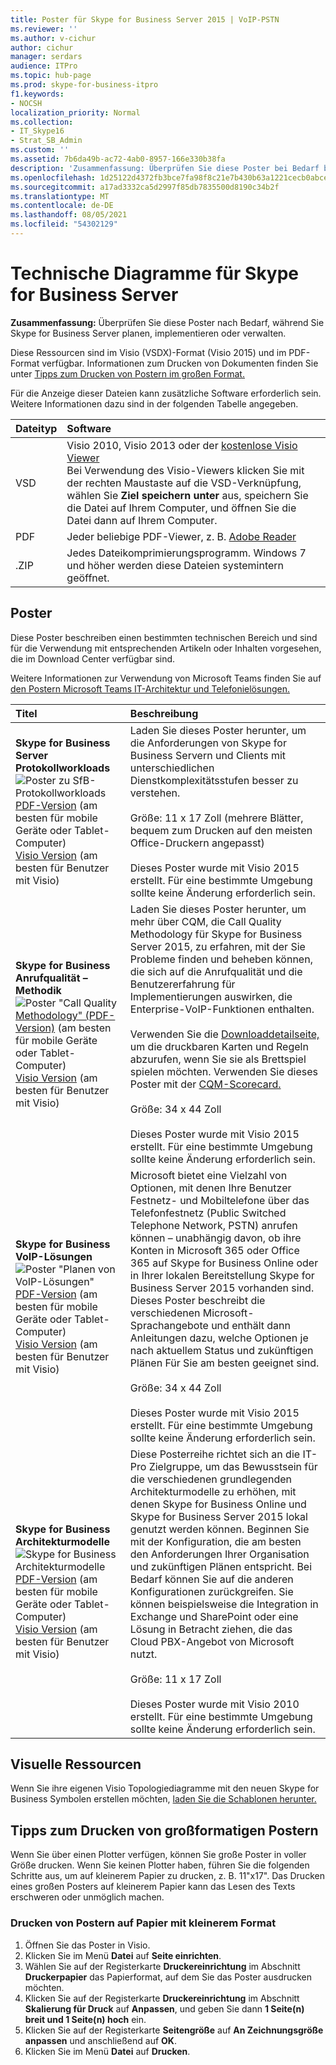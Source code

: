 ```yaml
---
title: Poster für Skype for Business Server 2015 | VoIP-PSTN
ms.reviewer: ''
ms.author: v-cichur
author: cichur
manager: serdars
audience: ITPro
ms.topic: hub-page
ms.prod: skype-for-business-itpro
f1.keywords:
- NOCSH
localization_priority: Normal
ms.collection:
- IT_Skype16
- Strat_SB_Admin
ms.custom: ''
ms.assetid: 7b6da49b-ac72-4ab0-8957-166e330b38fa
description: 'Zusammenfassung: Überprüfen Sie diese Poster bei Bedarf bei der Planung, Implementierung oder Verwaltung Skype for Business Server.'
ms.openlocfilehash: 1d25122d4372fb3bce7fa98f8c21e7b430b63a1221cecb0abceae92485025d85
ms.sourcegitcommit: a17ad3332ca5d2997f85db7835500d8190c34b2f
ms.translationtype: MT
ms.contentlocale: de-DE
ms.lasthandoff: 08/05/2021
ms.locfileid: "54302129"
---
```

# <a name="technical-diagrams-for-skype-for-business-server"></a>Technische Diagramme für Skype for Business Server

**Zusammenfassung:** Überprüfen Sie diese Poster nach Bedarf, während Sie Skype for Business Server planen, implementieren oder verwalten.

Diese Ressourcen sind im Visio (VSDX)-Format (Visio 2015) und im PDF-Format verfügbar. Informationen zum Drucken von Dokumenten finden Sie unter [Tipps zum Drucken von Postern im großen Format.](technical-diagrams.md#tips)

Für die Anzeige dieser Dateien kann zusätzliche Software erforderlich sein. Weitere Informationen dazu sind in der folgenden Tabelle angegeben.

|Dateityp|Software|
|:--- |:--- |
|VSD |Visio 2010, Visio 2013 oder der [kostenlose Visio Viewer](https://go.microsoft.com/fwlink/p/?LinkId=393676) <br/> Bei Verwendung des Visio-Viewers klicken Sie mit der rechten Maustaste auf die VSD-Verknüpfung, wählen Sie **Ziel speichern unter** aus, speichern Sie die Datei auf Ihrem Computer, und öffnen Sie die Datei dann auf Ihrem Computer. |
|PDF |Jeder beliebige PDF-Viewer, z. B. [Adobe Reader](https://go.microsoft.com/fwlink/p/?LinkId=393675) |
|.ZIP |Jedes Dateikomprimierungsprogramm. Windows 7 und höher werden diese Dateien systemintern geöffnet. |

## <a name="posters"></a>Poster

Diese Poster beschreiben einen bestimmten technischen Bereich und sind für die Verwendung mit entsprechenden Artikeln oder Inhalten vorgesehen, die im Download Center verfügbar sind.

Weitere Informationen zur Verwendung von Microsoft Teams finden Sie auf [den Postern Microsoft Teams IT-Architektur und Telefonielösungen.](/MicrosoftTeams/teams-architecture-solutions-posters)

|Titel|Beschreibung|
|:---|:---|
|**Skype for Business Server Protokollworkloads** <br/>![Poster zu SfB-Protokollworkloads](media/0dccf933-eab3-4793-a8a4-4f6b9b0b4fa0.png)<br/>[PDF-Version](https://go.microsoft.com/fwlink/p/?LinkId=550989) (am besten für mobile Geräte oder Tablet-Computer) <br/> [Visio Version](https://go.microsoft.com/fwlink/p/?LinkId=550991) (am besten für Benutzer mit Visio) |Laden Sie dieses Poster herunter, um die Anforderungen von Skype for Business Servern und Clients mit unterschiedlichen Dienstkomplexitätsstufen besser zu verstehen.<br/> <br/> Größe: 11 x 17 Zoll (mehrere Blätter, bequem zum Drucken auf den meisten Office-Druckern angepasst) <br/> <br/> Dieses Poster wurde mit Visio 2015 erstellt. Für eine bestimmte Umgebung sollte keine Änderung erforderlich sein. |
|**Skype for Business Anrufqualität – Methodik** <br/> ![Poster "Call Quality](media/69d33707-8dc4-446a-8d72-0a77be59a64a.png)[Methodology" (PDF-Version)](https://go.microsoft.com/fwlink/p/?LinkId=617899) (am besten für mobile Geräte oder Tablet-Computer) <br/> [Visio Version](https://go.microsoft.com/fwlink/p/?LinkId=617900) (am besten für Benutzer mit Visio) |Laden Sie dieses Poster herunter, um mehr über CQM, die Call Quality Methodology für Skype for Business Server 2015, zu erfahren, mit der Sie Probleme finden und beheben können, die sich auf die Anrufqualität und die Benutzererfahrung für Implementierungen auswirken, die Enterprise-VoIP-Funktionen enthalten. <br/> <br/> Verwenden Sie die [Downloaddetailseite,](https://go.microsoft.com/fwlink/p/?LinkId=617898) um die druckbaren Karten und Regeln abzurufen, wenn Sie sie als Brettspiel spielen möchten. Verwenden Sie dieses Poster mit der [CQM-Scorecard.](https://go.microsoft.com/fwlink/p/?LinkId=617904) <br/><br/> Größe: 34 x 44 Zoll <br/> <br/> Dieses Poster wurde mit Visio 2015 erstellt. Für eine bestimmte Umgebung sollte keine Änderung erforderlich sein. |
|**Skype for Business VoIP-Lösungen** <br/> ![Poster "Planen von VoIP-Lösungen"](media/1d3371f3-d554-4d6b-ac4f-a927bbe50b26.png) <br/> [PDF-Version](https://go.microsoft.com/fwlink/?linkid=869123) (am besten für mobile Geräte oder Tablet-Computer) <br/> [Visio Version](https://go.microsoft.com/fwlink/?linkid=869124) (am besten für Benutzer mit Visio) |Microsoft bietet eine Vielzahl von Optionen, mit denen Ihre Benutzer Festnetz- und Mobiltelefone über das Telefonfestnetz (Public Switched Telephone Network, PSTN) anrufen können – unabhängig davon, ob ihre Konten in Microsoft 365 oder Office 365 auf Skype for Business Online oder in Ihrer lokalen Bereitstellung Skype for Business Server 2015 vorhanden sind. Dieses Poster beschreibt die verschiedenen Microsoft-Sprachangebote und enthält dann Anleitungen dazu, welche Optionen je nach aktuellem Status und zukünftigen Plänen Für Sie am besten geeignet sind. <br/> <br/> Größe: 34 x 44 Zoll <br/><br/> Dieses Poster wurde mit Visio 2015 erstellt. Für eine bestimmte Umgebung sollte keine Änderung erforderlich sein. |
|**Skype for Business Architekturmodelle** <br/> ![Skype for Business Architekturmodelle](media/0734153f-af7b-4cf3-b095-96bdd1de3fb0.png) <br/> [PDF-Version](https://go.microsoft.com/fwlink/?linkid=869125) (am besten für mobile Geräte oder Tablet-Computer) <br/> [Visio Version](https://go.microsoft.com/fwlink/?linkid=869126) (am besten für Benutzer mit Visio) |Diese Posterreihe richtet sich an die IT-Pro Zielgruppe, um das Bewusstsein für die verschiedenen grundlegenden Architekturmodelle zu erhöhen, mit denen Skype for Business Online und Skype for Business Server 2015 lokal genutzt werden können. Beginnen Sie mit der Konfiguration, die am besten den Anforderungen Ihrer Organisation und zukünftigen Plänen entspricht. Bei Bedarf können Sie auf die anderen Konfigurationen zurückgreifen. Sie können beispielsweise die Integration in Exchange und SharePoint oder eine Lösung in Betracht ziehen, die das Cloud PBX-Angebot von Microsoft nutzt. <br/><br/> Größe: 11 x 17 Zoll <br/><br/> Dieses Poster wurde mit Visio 2010 erstellt. Für eine bestimmte Umgebung sollte keine Änderung erforderlich sein. |

## <a name="visual-assets"></a>Visuelle Ressourcen

Wenn Sie ihre eigenen Visio Topologiediagramme mit den neuen Skype for Business Symbolen erstellen möchten, [laden Sie die Schablonen herunter.](https://go.microsoft.com/fwlink/p/?LinkId=550985)

## <a name="tips-for-printing-large-format-posters"></a>Tipps zum Drucken von großformatigen Postern

<a name="tips"> </a>

Wenn Sie über einen Plotter verfügen, können Sie große Poster in voller Größe drucken. Wenn Sie keinen Plotter haben, führen Sie die folgenden Schritte aus, um auf kleinerem Papier zu drucken, z. B. 11"x17". Das Drucken eines großen Posters auf kleinerem Papier kann das Lesen des Texts erschweren oder unmöglich machen.

### <a name="print-posters-on-smaller-paper"></a>Drucken von Postern auf Papier mit kleinerem Format

1. Öffnen Sie das Poster in Visio.
2. Klicken Sie im Menü **Datei** auf **Seite einrichten**.
3. Wählen Sie auf der Registerkarte **Druckereinrichtung** im Abschnitt **Druckerpapier** das Papierformat, auf dem Sie das Poster ausdrucken möchten.
4. Klicken Sie auf der Registerkarte **Druckereinrichtung** im Abschnitt **Skalierung für Druck** auf **Anpassen**, und geben Sie dann **1 Seite(n) breit und 1 Seite(n) hoch** ein.
5. Klicken Sie auf der Registerkarte **Seitengröße** auf **An Zeichnungsgröße anpassen** und anschließend auf **OK**.
6. Klicken Sie im Menü **Datei** auf **Drucken**.